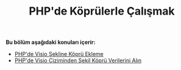 ﻿---
title: PHP'de Köprülerle Çalışmak
type: docs
weight: 60
url: /tr/java/working-with-hyperlinks-in-php/
---
**Bu bölüm aşağıdaki konuları içerir:**

- [PHP'de Visio Şekline Köprü Ekleme](/diagram/tr/java/add-hyperlink-to-a-visio-shape-in-php/)
- [PHP'de Visio Çiziminden Şekil Köprü Verilerini Alın](/diagram/tr/java/get-shape-hyperlink-data-from-a-visio-drawing-in-php/)
